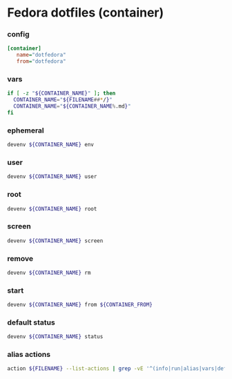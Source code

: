 # Fedora dotfiles (container)

### config
```ini
[container]
   name="dotfedora"
   from="dotfedora"
```

### vars
```sh
if [ -z "${CONTAINER_NAME}" ]; then
  CONTAINER_NAME="${FILENAME##*/}"
  CONTAINER_NAME="${CONTAINER_NAME%.md}"
fi
```

### ephemeral
```sh evaluate
devenv ${CONTAINER_NAME} env
```

### user
```sh evaluate
devenv ${CONTAINER_NAME} user
```

### root
```sh evaluate
devenv ${CONTAINER_NAME} root
```

### screen
```sh evaluate
devenv ${CONTAINER_NAME} screen
```

### remove
```sh
devenv ${CONTAINER_NAME} rm
```

### start
```sh
devenv ${CONTAINER_NAME} from ${CONTAINER_FROM}
```

### default status
```sh
devenv ${CONTAINER_NAME} status
```

### alias actions
```sh
action ${FILENAME} --list-actions | grep -vE '^(info|run|alias|vars|default|shared)$'
```
